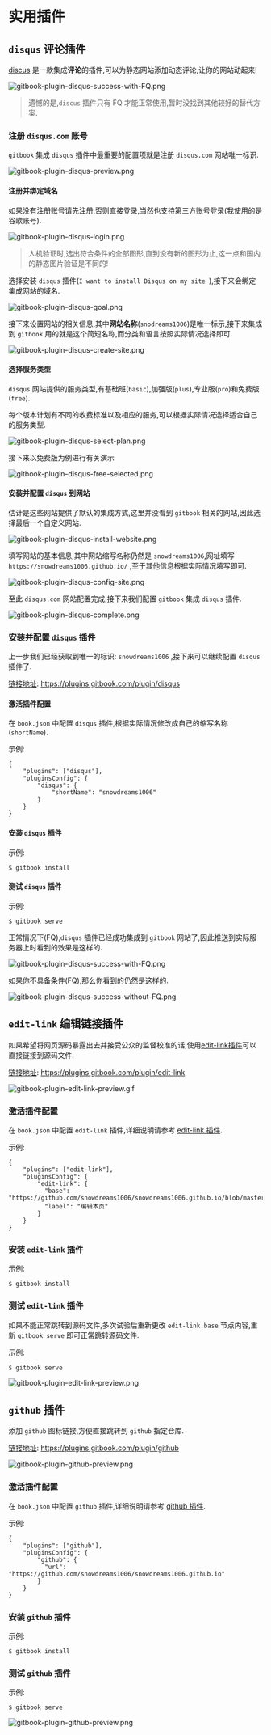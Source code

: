 # 实用插件

## `disqus` 评论插件

[discus](https://disqus.com/) 是一款集成**评论**的插件,可以为静态网站添加动态评论,让你的网站动起来!

![gitbook-plugin-disqus-success-with-FQ.png](./images/gitbook-plugin-disqus-success-with-FQ.png)

> 遗憾的是,`discus` 插件只有 FQ 才能正常使用,暂时没找到其他较好的替代方案.

### 注册 `disqus.com` 账号

`gitbook` 集成 `disqus` 插件中最重要的配置项就是注册 `disqus.com` 网站唯一标识.

![gitbook-plugin-disqus-preview.png](./images/gitbook-plugin-disqus-preview.png)

#### 注册并绑定域名

如果没有注册账号请先注册,否则直接登录,当然也支持第三方账号登录(我使用的是谷歌账号).

![gitbook-plugin-disqus-login.png](./images/gitbook-plugin-disqus-login.png)

> 人机验证时,选出符合条件的全部图形,直到没有新的图形为止,这一点和国内的静态图片验证是不同的!

选择安装 `disqus` 插件(`I want to install Disqus on my site `),接下来会绑定集成网站的域名.

![gitbook-plugin-disqus-goal.png](./images/gitbook-plugin-disqus-goal.png)

接下来设置网站的相关信息,其中**网站名称**(`snodreams1006`)是唯一标示,接下来集成到 `gitbook` 用的就是这个简短名称,而分类和语言按照实际情况选择即可.

![gitbook-plugin-disqus-create-site.png](./images/gitbook-plugin-disqus-create-site.png)

#### 选择服务类型

`disqus` 网站提供的服务类型,有基础班(`basic`),加强版(`plus`),专业版(`pro`)和免费版(`free`).

每个版本计划有不同的收费标准以及相应的服务,可以根据实际情况选择适合自己的服务类型.

![gitbook-plugin-disqus-select-plan.png](./images/gitbook-plugin-disqus-select-plan.png)

接下来以免费版为例进行有关演示

![gitbook-plugin-disqus-free-selected.png](./images/gitbook-plugin-disqus-free-selected.png)

#### 安装并配置 `disqus` 到网站

估计是这些网站提供了默认的集成方式,这里并没看到 `gitbook` 相关的网站,因此选择最后一个自定义网站.

![gitbook-plugin-disqus-install-website.png](./images/gitbook-plugin-disqus-install-website.png)

填写网站的基本信息,其中网站缩写名称仍然是 `snowdreams1006`,网址填写 `https://snowdreams1006.github.io/` ,至于其他信息根据实际情况填写即可.

![gitbook-plugin-disqus-config-site.png](./images/gitbook-plugin-disqus-config-site.png)

至此 `disqus.com` 网站配置完成,接下来我们配置 `gitbook` 集成 `disqus` 插件.
 
![gitbook-plugin-disqus-complete.png](./images/gitbook-plugin-disqus-complete.png)

### 安装并配置 `disqus` 插件

上一步我们已经获取到唯一的标识: `snowdreams1006` ,接下来可以继续配置 `disqus`  插件了.

[链接地址](https://plugins.gitbook.com/plugin/disqus): https://plugins.gitbook.com/plugin/disqus 

#### 激活插件配置

在 `book.json` 中配置 `disqus` 插件,根据实际情况修改成自己的缩写名称(`shortName`).

示例:

```
{
    "plugins": ["disqus"],
    "pluginsConfig": {
        "disqus": {
            "shortName": "snowdreams1006"
        }
    }
}
```

#### 安装 `disqus` 插件

示例:

```
$ gitbook install
```

#### 测试 `disqus` 插件

示例:

```
$ gitbook serve
```

正常情况下(FQ),`disqus` 插件已经成功集成到 `gitbook` 网站了,因此推送到实际服务器上时看到的效果是这样的.

![gitbook-plugin-disqus-success-with-FQ.png](./images/gitbook-plugin-disqus-success-with-FQ.png)

如果你不具备条件(FQ),那么你看到的仍然是这样的.

![gitbook-plugin-disqus-success-without-FQ.png](./images/gitbook-plugin-disqus-success-without-FQ.png)

## `edit-link` 编辑链接插件

如果希望将网页源码暴露出去并接受公众的监督校准的话,使用[edit-link插件](https://plugins.gitbook.com/plugin/edit-link)可以直接链接到源码文件.

[链接地址](https://plugins.gitbook.com/plugin/edit-link): https://plugins.gitbook.com/plugin/edit-link

![gitbook-plugin-edit-link-preview.gif](./images/gitbook-plugin-edit-link-preview.gif)

### 激活插件配置

在 `book.json` 中配置 `edit-link` 插件,详细说明请参考 [edit-link 插件](https://plugins.gitbook.com/plugin/edit-link).

示例:

```
{
    "plugins": ["edit-link"],
    "pluginsConfig": {
        "edit-link": {
          "base": "https://github.com/snowdreams1006/snowdreams1006.github.io/blob/master",
          "label": "编辑本页"
        }
    }
}
```

### 安装 `edit-link` 插件

示例:

```
$ gitbook install
```

### 测试 `edit-link` 插件

如果不能正常跳转到源码文件,多次试验后重新更改 `edit-link.base` 节点内容,重新 `gitbook serve` 即可正常跳转源码文件.

示例:

```
$ gitbook serve
```

![gitbook-plugin-edit-link-preview.png](./images/gitbook-plugin-edit-link-preview.png)

## `github` 插件

添加 `github` 图标链接,方便直接跳转到 `github` 指定仓库.

[链接地址](https://plugins.gitbook.com/plugin/github): https://plugins.gitbook.com/plugin/github

![gitbook-plugin-github-preview.png](./images/gitbook-plugin-github-preview.png)

### 激活插件配置

在 `book.json` 中配置 `github` 插件,详细说明请参考 [github 插件](https://plugins.gitbook.com/plugin/github).

示例:

```
{
    "plugins": ["github"],
    "pluginsConfig": {
        "github": {
          "url": "https://github.com/snowdreams1006/snowdreams1006.github.io"
        }
    }
}
```

### 安装 `github` 插件

示例:

```
$ gitbook install
```

### 测试 `github` 插件

示例:

```
$ gitbook serve
```

![gitbook-plugin-github-preview.png](./images/gitbook-plugin-github-preview.png)






 